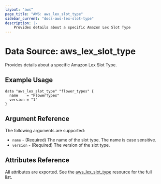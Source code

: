 ```yaml
---
layout: "aws"
page_title: "AWS: aws_lex_slot_type"
sidebar_current: "docs-aws-lex-slot-type"
description: |-
    Provides details about a specific Amazon Lex Slot Type
---
```


# Data Source: aws_lex_slot_type

Provides details about a specific Amazon Lex Slot Type.

## Example Usage

```hcl
data "aws_lex_slot_type" "flower_types" {
  name    = "FlowerTypes"
  version = "1"
}
```

## Argument Reference

The following arguments are supported:

* `name` - (Required) The name of the slot type. The name is case sensitive.
* `version` - (Required) The version of the slot type.

## Attributes Reference

All attributes are exported. See the [aws_lex_slot_type](/docs/providers/aws/r/lex_slot_type.html) 
resource for the full list.
